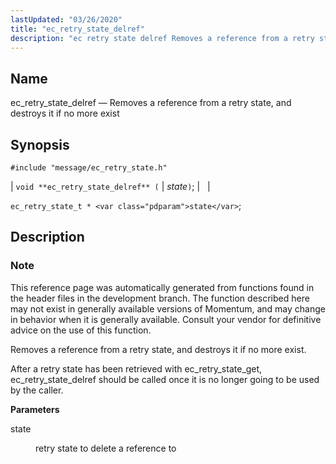 ```yaml
---
lastUpdated: "03/26/2020"
title: "ec_retry_state_delref"
description: "ec retry state delref Removes a reference from a retry state and destroys it if no more exist void ec retry state delref state ec retry state t state This reference page was automatically generated from functions found in the header files in the development branch The function described here..."
---
```


<a name="apis.ec_retry_state_delref"></a> 
## Name

ec_retry_state_delref — Removes a reference from a retry state, and destroys it if no more exist

## Synopsis

`#include "message/ec_retry_state.h"`

| `void **ec_retry_state_delref** (` | <var class="pdparam">state</var>`)`; |   |

`ec_retry_state_t * <var class="pdparam">state</var>`;<a name="idp57294960"></a> 
## Description

### Note

This reference page was automatically generated from functions found in the header files in the development branch. The function described here may not exist in generally available versions of Momentum, and may change in behavior when it is generally available. Consult your vendor for definitive advice on the use of this function.

Removes a reference from a retry state, and destroys it if no more exist.

After a retry state has been retrieved with ec_retry_state_get, ec_retry_state_delref should be called once it is no longer going to be used by the caller.

**<a name="idp57298480"></a> Parameters**

<dl class="variablelist">

<dt>state</dt>

<dd>

retry state to delete a reference to

</dd>

</dl>